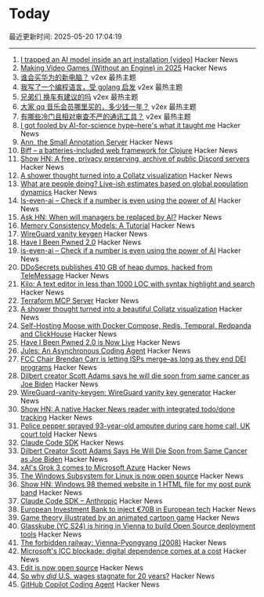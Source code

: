 # Today

最近更新时间: 2025-05-20 17:04:19

--- 
1. [I trapped an AI model inside an art installation [video]](https://www.youtube.com/watch?v=7fNYj0EXxMs) Hacker News
2. [Making Video Games (Without an Engine) in 2025](https://noelberry.ca/posts/making_games_in_2025/) Hacker News
3. [谁会买华为的新电脑？](https://www.v2ex.com/t/1132926) v2ex 最热主题
4. [我写了一个编程语言，受 golang 启发](https://www.v2ex.com/t/1132910) v2ex 最热主题
5. [兄弟们 换车有建议的吗](https://www.v2ex.com/t/1132909) v2ex 最热主题
6. [大家 qq 音乐会员哪里买的，多少钱一年？](https://www.v2ex.com/t/1132902) v2ex 最热主题
7. [有哪些冷门且相对审查不严的通讯工具？](https://www.v2ex.com/t/1132897) v2ex 最热主题
8. [I got fooled by AI-for-science hype–here's what it taught me](https://www.understandingai.org/p/i-got-fooled-by-ai-for-science-hypeheres) Hacker News
9. [Ann, the Small Annotation Server](https://mccd.space/posts/design-pitch-ann/) Hacker News
10. [Biff – a batteries-included web framework for Clojure](https://biffweb.com) Hacker News
11. [Show HN: A free, privacy preserving, archive of public Discord servers](https://searchcord.io) Hacker News
12. [A shower thought turned into a Collatz visualization](https://abstractnonsense.com/collatz/) Hacker News
13. [What are people doing? Live-ish estimates based on global population dynamics](https://humans.maxcomperatore.com/) Hacker News
14. [Is-even-ai – Check if a number is even using the power of AI](https://www.npmjs.com/package/is-even-ai) Hacker News
15. [Ask HN: When will managers be replaced by AI?](https://news.ycombinator.com/item?id=44037195) Hacker News
16. [Memory Consistency Models: A Tutorial](https://jamesbornholt.com/blog/memory-models/) Hacker News
17. [WireGuard vanity keygen](https://github.com/axllent/wireguard-vanity-keygen) Hacker News
18. [Have I Been Pwned 2.0](https://www.troyhunt.com/have-i-been-pwned-2-0-is-now-live/) Hacker News
19. [is-even-ai – Check if a number is even using the power of AI](https://www.npmjs.com/package/is-even-ai) Hacker News
20. [DDoSecrets publishes 410 GB of heap dumps, hacked from TeleMessage](https://micahflee.com/ddosecrets-publishes-410-gb-of-heap-dumps-hacked-from-telemessages-archive-server/) Hacker News
21. [Kilo: A text editor in less than 1000 LOC with syntax highlight and search](https://github.com/antirez/kilo) Hacker News
22. [Terraform MCP Server](https://github.com/hashicorp/terraform-mcp-server) Hacker News
23. [A shower thought turned into a beautiful Collatz visualization](https://abstractnonsense.com/collatz/) Hacker News
24. [Self-Hosting Moose with Docker Compose, Redis, Temporal, Redpanda and ClickHouse](https://docs.fiveonefour.com/moose/deploying/self-hosting/deploying-with-docker-compose) Hacker News
25. [Have I Been Pwned 2.0 is Now Live](https://www.troyhunt.com/have-i-been-pwned-2-0-is-now-live/) Hacker News
26. [Jules: An Asynchronous Coding Agent](https://jules.google/) Hacker News
27. [FCC Chair Brendan Carr is letting ISPs merge–as long as they end DEI programs](https://arstechnica.com/tech-policy/2025/05/fcc-chair-brendan-carr-is-letting-isps-merge-as-long-as-they-end-dei-programs/) Hacker News
28. [Dilbert creator Scott Adams says he will die soon from same cancer as Joe Biden](https://www.thewrap.com/dilbert-scott-adams-prostate-cancer-biden/) Hacker News
29. [WireGuard-vanity-keygen: WireGuard vanity key generator](https://github.com/axllent/wireguard-vanity-keygen) Hacker News
30. [Show HN: A native Hacker News reader with integrated todo/done tracking](https://github.com/haojiang99/hacker_news_reader) Hacker News
31. [Police pepper sprayed 93-year-old amputee during care home call, UK court told](https://www.rte.ie/news/uk/2025/0519/1513775-elderly-amputee-pepper-sprayed/) Hacker News
32. [Claude Code SDK](https://docs.anthropic.com/en/docs/claude-code/sdk) Hacker News
33. [Dilbert Creator Scott Adams Says He Will Die Soon from Same Cancer as Joe Biden](https://www.thewrap.com/dilbert-scott-adams-prostate-cancer-biden/) Hacker News
34. [xAI's Grok 3 comes to Microsoft Azure](https://techcrunch.com/2025/05/19/xais-grok-3-comes-to-microsoft-azure/) Hacker News
35. [The Windows Subsystem for Linux is now open source](https://blogs.windows.com/windowsdeveloper/2025/05/19/the-windows-subsystem-for-linux-is-now-open-source/) Hacker News
36. [Show HN: Windows 98 themed website in 1 HTML file for my post punk band](https://corp.band) Hacker News
37. [Claude Code SDK – Anthropic](https://docs.anthropic.com/en/docs/claude-code/sdk) Hacker News
38. [European Investment Bank to inject €70B in European tech](https://ioplus.nl/en/posts/european-investment-bank-to-inject-70-billion-in-european-tech) Hacker News
39. [Game theory illustrated by an animated cartoon game](https://ncase.me/trust/) Hacker News
40. [Glasskube (YC S24) is hiring in Vienna to build Open Source deployment tools](https://www.ycombinator.com/companies/glasskube/jobs/wjB77iZ-founding-engineer-go-typescript-kubernetes-docker) Hacker News
41. [The forbidden railway: Vienna-Pyongyang (2008)](http://vienna-pyongyang.blogspot.com/2008/04/how-everything-began.html) Hacker News
42. [Microsoft's ICC blockade: digital dependence comes at a cost](https://www.techzine.eu/news/privacy-compliance/131536/microsofts-icc-blockade-digital-dependence-comes-at-a-cost/) Hacker News
43. [Edit is now open source](https://devblogs.microsoft.com/commandline/edit-is-now-open-source/) Hacker News
44. [So why *did* U.S. wages stagnate for 20 years?](https://www.noahpinion.blog/p/so-why-did-us-wages-stagnate-for) Hacker News
45. [GitHub Copilot Coding Agent](https://github.blog/changelog/2025-05-19-github-copilot-coding-agent-in-public-preview/) Hacker News

